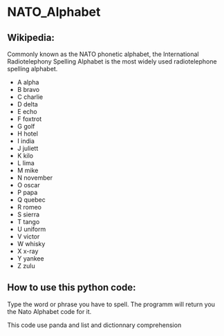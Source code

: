 # NATO_Alphabet

## Wikipedia:
Commonly known as the NATO phonetic alphabet, the International Radiotelephony Spelling Alphabet is the most widely used radiotelephone spelling alphabet.

- A	alpha
- B	bravo
- C	charlie
- D	delta
- E	echo
- F	foxtrot
- G	golf
- H	hotel
- I	india
- J	juliett
- K	kilo
- L	lima
- M	mike
- N	november
- O	oscar
- P	papa
- Q	quebec
- R	romeo
- S	sierra
- T	tango
- U	uniform
- V	victor
- W	whisky
- X	x-ray
- Y	yankee
- Z	zulu

## How to use this python code:
Type the word or phrase you have to spell. The programm will return you the Nato Alphabet code for it.


This code use panda and list and dictionnary comprehension

